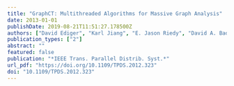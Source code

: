```yaml
---
title: "GraphCT: Multithreaded Algorithms for Massive Graph Analysis"
date: 2013-01-01
publishDate: 2019-08-21T11:51:27.178500Z
authors: ["David Ediger", "Karl Jiang", "E. Jason Riedy", "David A. Bader"]
publication_types: ["2"]
abstract: ""
featured: false
publication: "*IEEE Trans. Parallel Distrib. Syst.*"
url_pdf: "https://doi.org/10.1109/TPDS.2012.323"
doi: "10.1109/TPDS.2012.323"
---
```


